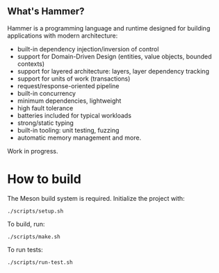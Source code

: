 ## What's Hammer?

Hammer is a programming language and runtime designed for building applications with modern architecture:
* built-in dependency injection/inversion of control
* support for Domain-Driven Design (entities, value objects, bounded contexts)
* support for layered architecture: layers, layer dependency tracking
* support for units of work (transactions)
* request/response-oriented pipeline
* built-in concurrency
* minimum dependencies, lightweight
* high fault tolerance
* batteries included for typical workloads
* strong/static typing
* built-in tooling: unit testing, fuzzing
* automatic memory management
and more.

Work in progress.

# How to build

The Meson build system is required. Initialize the project with:

    ./scripts/setup.sh

To build, run:

    ./scripts/make.sh

To run tests:

    ./scripts/run-test.sh